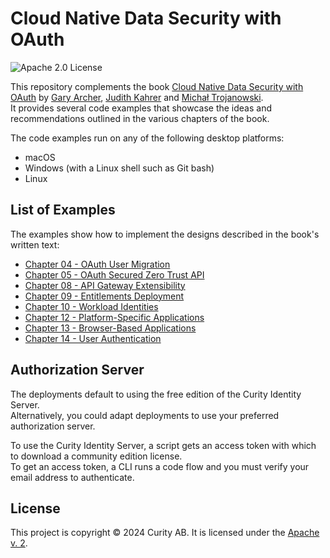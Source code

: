 # Cloud Native Data Security with OAuth

![Apache 2.0 License](https://img.shields.io/github/license/curityio/cloud-native-oauth-security-examples)

This repository complements the book [Cloud Native Data Security with OAuth](https://www.oreilly.com/library/view/cloud-native-data/9781098164874/) by [Gary Archer](https://github.com/gary-archer), [Judith Kahrer](https://github.com/ju-cu) and [Michał Trojanowski](https://github.com/mtrojanowski).\
It provides several code examples that showcase the ideas and recommendations outlined in the various chapters of the book.

The code examples run on any of the following desktop platforms:

- macOS
- Windows (with a Linux shell such as Git bash)
- Linux

## List of Examples

The examples show how to implement the designs described in the book's written text:

- [Chapter 04 - OAuth User Migration](chapter-04-scim-user-migration/README.md)
- [Chapter 05 - OAuth Secured Zero Trust API](chapter-05-secure-api-development/README.md)
- [Chapter 08 - API Gateway Extensibility](chapter-08-api-gateway/README.md)
- [Chapter 09 - Entitlements Deployment](chapter-09-entitlements/README.md)
- [Chapter 10 - Workload Identities](chapter-10-workload-identities/README.md)
- [Chapter 12 - Platform-Specific Applications](chapter-12-platform-specific-apps/README.md)
- [Chapter 13 - Browser-Based Applications](chapter-13-browser-based-apps/README.md)
- [Chapter 14 - User Authentication](chapter-14-user-authentication/README.md)

## Authorization Server

The deployments default to using the free edition of the Curity Identity Server.\
Alternatively, you could adapt deployments to use your preferred authorization server.

To use the Curity Identity Server, a script gets an access token with which to download a community edition license.\
To get an access token, a CLI runs a code flow and you must verify your email address to authenticate.

## License

This project is copyright &#169; 2024 Curity AB. It is licensed under the [Apache v. 2](LICENSE).
